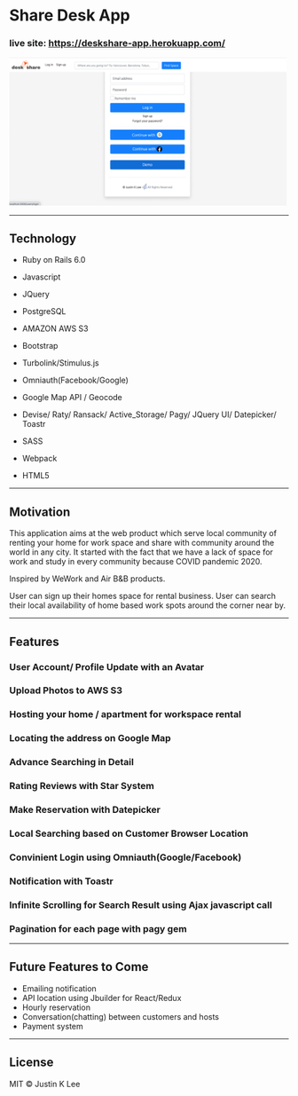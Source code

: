   

# Share Desk App

### live site: https://deskshare-app.herokuapp.com/

<img src="app/assets/images/share_desk.gif" alt="application_screenshot" width="500" />

---
## Technology

- Ruby on Rails 6.0

- Javascript

- JQuery

- PostgreSQL

- AMAZON AWS S3 

- Bootstrap

- Turbolink/Stimulus.js

- Omniauth(Facebook/Google)

- Google Map API / Geocode

- Devise/ Raty/ Ransack/ Active_Storage/ Pagy/ JQuery UI/ Datepicker/ Toastr

- SASS

- Webpack

- HTML5

---
## Motivation

This application aims at the web product which serve local community of renting your home for work space and share with community around the world in any city. It started with the fact that we have a lack of space for work and study in every community because COVID pandemic 2020.

Inspired by WeWork and Air B&B products.

User can sign up their homes space for rental business. User can search their local availability of home based work spots around the corner near by.

---

## Features

### User Account/ Profile Update with an Avatar

### Upload Photos to AWS S3

### Hosting your home / apartment for workspace rental

### Locating the address on Google Map

### Advance Searching in Detail

### Rating Reviews with Star System

### Make Reservation with Datepicker

### Local Searching based on Customer Browser Location

### Convinient Login using Omniauth(Google/Facebook)

### Notification with Toastr

### Infinite Scrolling for Search Result using Ajax javascript call

### Pagination for each page with pagy gem

---
## Future Features to Come

- Emailing notification
- API location using Jbuilder for React/Redux
- Hourly reservation
- Conversation(chatting) between customers and hosts
- Payment system 
---
## License ##
MIT © Justin K Lee
